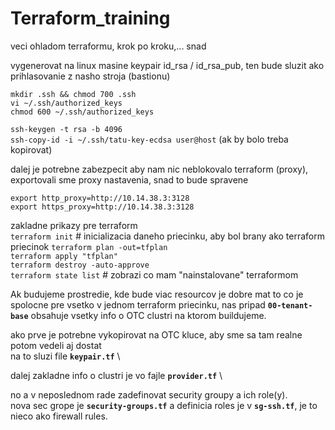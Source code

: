 # Terraform_training

veci ohladom terraformu, krok po kroku,... snad

vygenerovat na linux masine keypair id_rsa / id_rsa_pub, ten bude sluzit ako prihlasovanie z nasho stroja (bastionu)

```
mkdir .ssh && chmod 700 .ssh
vi ~/.ssh/authorized_keys
chmod 600 ~/.ssh/authorized_keys
```

``` ssh-keygen -t rsa -b 4096 ``` \
``` ssh-copy-id -i ~/.ssh/tatu-key-ecdsa user@host ``` (ak by bolo treba kopirovat)

dalej je potrebne zabezpecit aby nam nic neblokovalo terraform (proxy), exportovali sme proxy nastavenia, snad to bude spravene
```
export http_proxy=http://10.14.38.3:3128
export https_proxy=http://10.14.38.3:3128
```

zakladne prikazy pre terraform \
``` terraform init ```         # inicializacia daneho priecinku, aby bol brany ako terraform priecinok
``` terraform plan -out=tfplan ``` \
``` terraform apply "tfplan" ``` \
``` terraform destroy -auto-approve ``` \
``` terraform state list ``` # zobrazi co mam "nainstalovane" terraformom

Ak budujeme prostredie, kde bude viac resourcov je dobre mat to co je spolocne pre vsetko v jednom terraform priecinku, nas pripad **`00-tenant-base`** obsahuje vsetky info o OTC clustri na ktorom buildujeme. 

ako prve je potrebne vykopirovat na OTC kluce, aby sme sa tam realne potom vedeli aj dostat \
na to sluzi file **` keypair.tf `** \

dalej zakladne info o clustri je vo fajle **` provider.tf `** \ 

no a v neposlednom rade zadefinovat security groupy a ich role(y). \
nova sec grope je **` security-groups.tf `** a definicia roles je v **` sg-ssh.tf `**, je to nieco ako firewall rules.

